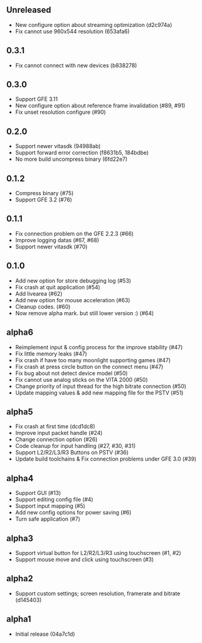 ## Unreleased
* New configure option about streaming optimization (d2c974a)
* Fix cannot use 960x544 resolution (653afa6)

## 0.3.1
* Fix cannot connect with new devices (b838278)

## 0.3.0
* Support GFE 3.11
* New configure option about reference frame invalidation (#89, #91)
* Fix unset resolution configure (#90)

## 0.2.0
* Support newer vitasdk (94988ab)
* Support forward error correction (f8631b5, 184bdbe)
* No more build uncompress binary (6fd22e7)

## 0.1.2
* Compress binary (#75)
* Support GFE 3.2 (#76)

## 0.1.1
* Fix connection problem on the GFE 2.2.3 (#66)
* Improve logging datas (#67, #68)
* Support newer vitasdk (#70)

## 0.1.0
* Add new option for store debugging log (#53)
* Fix crash at quit application (#54)
* Add livearea (#62)
* Add new option for mouse acceleration (#63)
* Cleanup codes. (#60)
* Now remove alpha mark. but still lower version :) (#64)

## alpha6
* Reimplement input & config process for the improve stability (#47)
* Fix little memory leaks (#47)
* Fix crash if have too many moonlight supporting games (#47)
* Fix crash at press circle button on the connect menu (#47)
* Fix bug about not detect device model (#50)
* Fix cannot use analog sticks on the VITA 2000 (#50)
* Change priority of input thread for the high bitrate connection (#50)
* Update mapping values & add new mapping file for the PSTV (#51)

## alpha5
* Fix crash at first time (dcd1dc8)
* Improve input packet handle (#24)
* Change connection option (#26)
* Code cleanup for input handling (#27, #30, #31)
* Support L2/R2/L3/R3 Buttons on PSTV (#36)
* Update build toolchains & Fix connection problems under GFE 3.0 (#39)

## alpha4
* Support GUI (#13)
* Support editing config file (#4)
* Support input mapping (#5)
* Add new config options for power saving (#6)
* Turn safe application (#7)

## alpha3
* Support virtual button for L2/R2/L3/R3 using touchscreen (#1, #2)
* Support mouse move and click using touchscreen (#3)

## alpha2
* Support custom settings; screen resolution, framerate and bitrate (d145403)

## alpha1
* Initial release (04a7c1d)
